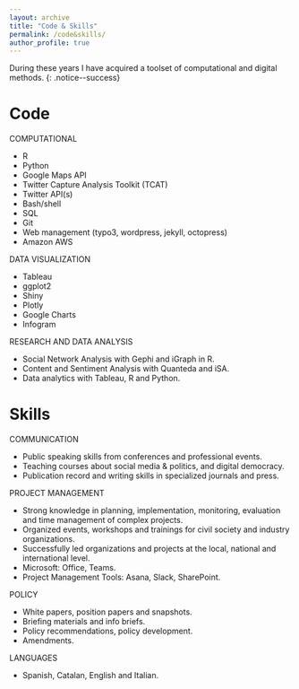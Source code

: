 ```yaml
---
layout: archive
title: "Code & Skills"
permalink: /code&skills/
author_profile: true
---
```


During these years I have acquired a toolset of computational and digital methods.
{: .notice--success}


Code
======

COMPUTATIONAL
- R			
- Python
- Google Maps API
- Twitter Capture Analysis Toolkit (TCAT)
- Twitter API(s)
- Bash/shell
- SQL
- Git
- Web management (typo3, wordpress, jekyll, octopress)
- Amazon AWS

DATA VISUALIZATION	
- Tableau
- ggplot2
- Shiny
- Plotly
- Google Charts
- Infogram

RESEARCH AND DATA ANALYSIS
- Social Network Analysis with Gephi and iGraph in R.
- Content and Sentiment Analysis with Quanteda and iSA.
- Data analytics with Tableau, R and Python.


Skills
======

COMMUNICATION		
- Public speaking skills from conferences and professional events.
- Teaching courses about social media & politics, and digital democracy.
- Publication record and writing skills in specialized journals and press.

PROJECT MANAGEMENT
- Strong knowledge in planning, implementation, monitoring, evaluation and time management of complex projects.
- Organized events, workshops and trainings for civil society and industry organizations.
- Successfully led organizations and projects at the local, national and international level.
- Microsoft: Office, Teams.
- Project Management Tools: Asana, Slack, SharePoint.

POLICY
- White papers, position papers and snapshots.
- Briefing materials and info briefs.
- Policy recommendations, policy development.
- Amendments.
	
LANGUAGES
- Spanish, Catalan, English and Italian.



